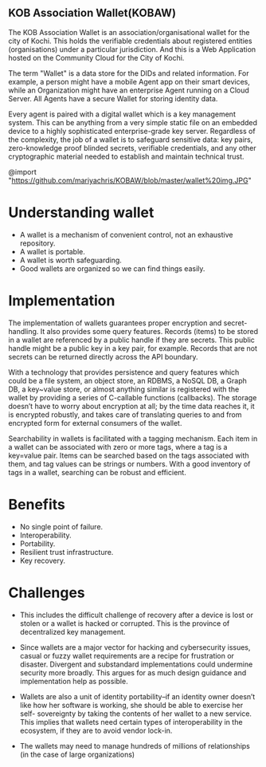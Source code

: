 ## KOB Association Wallet(KOBAW)
The KOB Association Wallet is an association/organisational wallet for the city of Kochi. This holds the verifiable credentials about registered entities (organisations) under a particular jurisdiction. And this is a Web Application hosted on the Community Cloud for the City of Kochi.

The term "Wallet" is a data store for the DIDs and related information. For example, a person might have a mobile Agent app on their smart devices, while an Organization might have an enterprise Agent running on a Cloud Server. All Agents have a secure Wallet for storing identity data.

Every agent is paired with a digital wallet which is a key management system. This can be anything from a very simple static file on an embedded device to a highly sophisticated enterprise-grade key server. Regardless of the complexity, the job of a wallet is to safeguard sensitive data: key pairs, zero-knowledge proof blinded secrets, verifiable credentials, and any other cryptographic material needed to establish and maintain technical trust.

@import "https://github.com/mariyachris/KOBAW/blob/master/wallet%20img.JPG"

# Understanding wallet

* A wallet is a mechanism of convenient control, not an exhaustive repository. 
* A wallet is portable. 
* A wallet is worth safeguarding. 
* Good wallets are organized so we can find things easily. 

# Implementation

The implementation of wallets guarantees proper encryption and secret-handling. It also provides some query features. Records (items) to be stored in a wallet are referenced by a public handle if they are secrets. This public handle might be a public key in a key pair, for example. Records that are not secrets can be returned directly across the API boundary.

With a technology that provides persistence and query features which could be a file system, an object store, an RDBMS, a NoSQL DB, a Graph DB, a key~value store, or almost anything similar is registered with the wallet by providing a series of C-callable functions (callbacks). The storage doesn’t have to worry about encryption at all; by the time data reaches it, it is encrypted robustly, and takes care of translating queries to and from encrypted form for external consumers of the wallet.

Searchability in wallets is facilitated with a tagging mechanism. Each item in a wallet can be associated with zero or more tags, where a tag is a key=value pair. Items can be searched based on the tags associated with them, and tag values can be strings or numbers. With a good inventory of tags in a wallet, searching can be robust and efficient.

# Benefits

* No single point of failure.
* Interoperability. 
* Portability. 
* Resilient trust infrastructure. 
* Key recovery. 

# Challenges

* This includes the difficult challenge of recovery after a device is lost or stolen or a wallet is hacked or corrupted. This is the province of decentralized key management.

* Since wallets are a major vector for hacking and cybersecurity issues, casual or fuzzy wallet requirements are a recipe for frustration or disaster. Divergent and substandard implementations could undermine security more broadly. This argues for as much design guidance and implementation help as possible.
 
* Wallets are also a unit of identity portability–if an identity owner doesn’t like how her software is working, she should be able to exercise her self- sovereignty by taking the contents of her wallet to a new service. This implies that wallets need certain types of interoperability in the ecosystem, if they are to avoid vendor lock-in.

* The wallets may need to manage hundreds of millions of relationships (in the case of large organizations)
